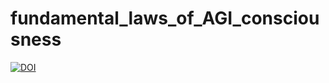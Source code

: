 # fundamental_laws_of_AGI_consciousness



[![DOI](https://zenodo.org/badge/952932858.svg)](https://doi.org/10.5281/zenodo.15067527)

